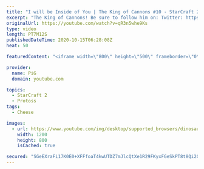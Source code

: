 ```yaml
---
title: "I will be Inside of You | The King of Cannons #10 - StarCraft 2"
excerpt: "The King of Cannons! Be sure to follow him on: Twitter: https://twitter.com/quasarprintf Twitch: https://www.twitch.tv/Quasarprintf Youtube: https://www.youtube.com/channel/UCHkQTEInf2NXaMCDuJ3q-Ng  Like the content? Then consider to leave a thumbs up and subscribe! ;) Videos don’t appear in your feed"
originalUrl: https://youtube.com/watch?v=qR3n5whe9Ks
type: video
length: PT7M12S
publishedDateTime: 2020-10-15T06:28:08Z
heat: 50

featuredContent: "<iframe width=\"800\" height=\"500\" frameborder=\"0\" src=\"https://www.youtube.com/embed/qR3n5whe9Ks\" allow=\"accelerometer; autoplay; encrypted-media; gyroscope; picture-in-picture\" allowfullscreen></iframe>"

provider:
  name: PiG
  domain: youtube.com

topics:
  - StarCraft 2
  - Protoss
tags:
  - Cheese

images:
  - url: https://www.youtube.com/img/desktop/supported_browsers/dinosaur.png
    width: 1200
    height: 800
    isCached: true

secured: "SGeEXraFi17K0E0+XFFfoaT4kwUTDZ7mJlcQtXe1R29FKyxFGeSkPT8t8Qi2Q2ttZ4MTv5bLeEucqpeLWKRcHq8b30JyELiHcgcfinorhU2KCcOJu8cmLULBLBprUr33FeXXATD7qcKU6AImE9K4Y81jaIFBbNo3rznEaiy8caI47KgOLI8v1PFQqxO6uqD38xXdchLbaXyfBAkWjfhdzKDzIU+0v8nO1ephS8LdWxAMXdhlsLzBWhKIUyunF/kjslX1YRGPDUFG5Y2I0EHax+bZmIQCTvgDElsvmr++GCtV/OjVCMjiipk1KtE6RmlykpCf7UlG5LMKNHpWFfWkOULYukt/RtaN2n+qL3u65prR46xXkOQFOq4G3EyOatczRKcSUy8Amx+1ryzWVwut5CiNhc4Fv2ho3t7lLlr/tQI=;w+rW5nfHigS1GSBhDY7MxA=="
---
```


